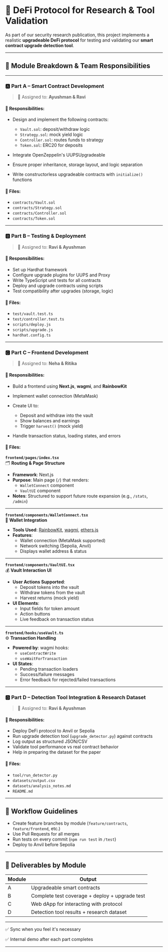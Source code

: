 # 💸 DeFi Protocol for Research & Tool Validation

As part of our security research publication, this project implements a realistic **upgradeable DeFi protocol** for testing and validating our **smart contract upgrade detection tool**.

---

## 🧩 Module Breakdown & Team Responsibilities

---

### 🅰️ Part A – **Smart Contract Development**

> 👤 Assigned to: **Ayushman & Ravi**

#### 📌 Responsibilities:

* Design and implement the following contracts:

  * `Vault.sol`: deposit/withdraw logic
  * `Strategy.sol`: mock yield logic
  * `Controller.sol`: routes funds to strategy
  * `Token.sol`: ERC20 for deposits
* Integrate OpenZeppelin's UUPSUpgradeable
* Ensure proper inheritance, storage layout, and logic separation
* Write constructorless upgradeable contracts with `initialize()` functions

#### 📁 Files:

* `contracts/Vault.sol`
* `contracts/Strategy.sol`
* `contracts/Controller.sol`
* `contracts/Token.sol`

---

### 🅱️ Part B – **Testing & Deployment**

> 👤 Assigned to: **Ravi & Ayushman**

#### 📌 Responsibilities:

* Set up Hardhat framework
* Configure upgrade plugins for UUPS and Proxy
* Write TypeScript unit tests for all contracts
* Deploy and upgrade contracts using scripts
* Test compatibility after upgrades (storage, logic)

#### 📁 Files:

* `test/vault.test.ts`
* `test/controller.test.ts`
* `scripts/deploy.js`
* `scripts/upgrade.js`
* `hardhat.config.ts`

---

### 🅲 Part C – **Frontend Development**

> 👤 Assigned to: **Neha & Ritika**

#### 📌 Responsibilities:

* Build a frontend using **Next.js**, **wagmi**, and **RainbowKit**
* Implement wallet connection (MetaMask)
* Create UI to:

  * Deposit and withdraw into the vault
  * Show balances and earnings
  * Trigger `harvest()` (mock yield)
* Handle transaction status, loading states, and errors

#### 📁 Files:

**`frontend/pages/index.tsx`**  
🗂️ **Routing & Page Structure**  
- **Framework**: Next.js  
- **Purpose**: Main page (`/`) that renders:
  - `WalletConnect` component
  - `VaultUI` component  
- **Notes**: Structured to support future route expansion (e.g., `/stats`, `/admin`)

---

**`frontend/components/WalletConnect.tsx`**  
🔗 **Wallet Integration**  
- **Tools Used**: [RainbowKit](https://www.rainbowkit.com/), [wagmi](https://wagmi.sh/), [ethers.js](https://docs.ethers.org/)
- **Features**:
  - Wallet connection (MetaMask supported)
  - Network switching (Sepolia, Anvil)
  - Displays wallet address & status

---

**`frontend/components/VaultUI.tsx`**  
💰 **Vault Interaction UI**  
- **User Actions Supported**:
  - Deposit tokens into the vault
  - Withdraw tokens from the vault
  - Harvest returns (mock yield)
- **UI Elements**:
  - Input fields for token amount
  - Action buttons
  - Live feedback on transaction status

---

**`frontend/hooks/useVault.ts`**  
⚙️ **Transaction Handling**  
- **Powered by**: wagmi hooks:
  - `useContractWrite`
  - `useWaitForTransaction`
- **UI States**:
  - Pending transaction loaders
  - Success/failure messages
  - Error feedback for rejected/failed transactions

---

### 🅳 Part D – **Detection Tool Integration & Research Dataset**

> 👤 Assigned to: **Ravi & Ayushman**

#### 📌 Responsibilities:

* Deploy DeFi protocol to Anvil or Sepolia
* Run upgrade detection tool (`upgrade_detector.py`) against contracts
* Log output as structured JSON/CSV
* Validate tool performance vs real contract behavior
* Help in preparing the dataset for the paper

#### 📁 Files:

* `tool/run_detector.py`
* `datasets/output.csv`
* `datasets/analysis_notes.md`
* `README.md`

---

## 🔁 Workflow Guidelines

* Create feature branches by module (`feature/contracts`, `feature/frontend`, etc.)
* Use Pull Requests for all merges
* Run tests on every commit (`npm run test` in `/test`)
* Deploy to Anvil before Sepolia

---

## 🧪 Deliverables by Module

| Module | Output                                         |
| ------ | ---------------------------------------------- |
| A      | Upgradeable smart contracts                    |
| B      | Complete test coverage + deploy + upgrade test |
| C      | Web dApp for interacting with protocol         |
| D      | Detection tool results + research dataset      |

---

✅ Sync when you feel it's necessary 

✅ Internal demo after each part completes




---
